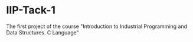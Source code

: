 # IIP-Tack-1
The first project of the course "Introduction to Industrial Programming and Data Structures. C Language"
